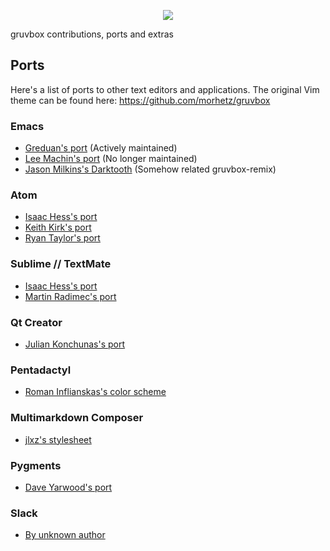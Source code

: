 <p align="center"><img src="https://imgrush.com/h0EfiWAdb4Ke.svg"></p>

gruvbox contributions, ports and extras

## Ports

Here's a list of ports to other text editors and applications. The original Vim theme can be found here: https://github.com/morhetz/gruvbox

### Emacs

- [Greduan's port](https://github.com/Greduan/emacs-theme-gruvbox) (Actively maintained)
- [Lee Machin's port](https://github.com/leemachin/emacs-gruvbox-theme) (No longer maintained)
- [Jason Milkins's Darktooth](https://github.com/emacsfodder/emacs-theme-darktooth) (Somehow related gruvbox-remix)

### Atom

- [Isaac Hess's port](https://github.com/isaachess/gruvbox-atom)
- [Keith Kirk's port](https://github.com/kmfk/atom-gruvbox-dark)
- [Ryan Taylor's port](https://github.com/ryanmt/atom-gruvbox-dark)

### Sublime // TextMate

- [Isaac Hess's port](https://github.com/isaachess/gruvbox-sublime)
- [Martin Radimec's port](https://bitbucket.org/martinradimec/gruvbox/)

### Qt Creator

- [Julian Konchunas's port](https://github.com/konchunas/gruvbox-qtcreator)

### Pentadactyl

- [Roman Inflianskas's color scheme](https://github.com/rominf/pentadactyl-gruvbox)

### Multimarkdown Composer

- [jlxz's stylesheet](https://github.com/jlxz/mmdc_gruvbox_style)

### Pygments

- [Dave Yarwood's port](https://github.com/daveyarwood/gruvbox-pygments)

### Slack

- [By unknown author](http://sweetthemesaremadeofthe.se/post/114732568417/gruvbox-inspired)
